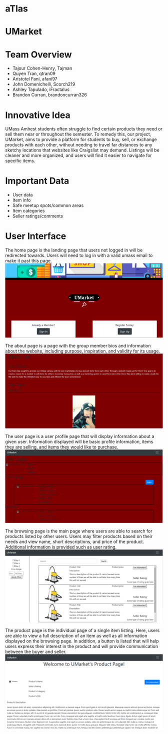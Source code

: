 # aTlas

# UMarket

# Team Overview

* Tajour Cohen-Henry, Tajman
* Quyen Tran, qtran09
* Aristotel Fani, afani97
* John Domenichelli, Scorch219
* Ashley Tapulado, iFractalus
* Brandon Curran, brandoncurran326

# Innovative Idea

UMass Amhest students often struggle to find certain products they need or sell them near or throughout the semester. To remedy this, our project, UMarket, aims to provide a platform for students to buy, sell, or exchange products with each other, without needing to travel far distances to any sketchy locations that websites like Craigslist may demand. Listings will be cleaner and more organized, and users will find it easier to navigate for specific items.

# Important Data

* User data
* Item info
* Safe meetup spots/common areas
* Item categories
* Seller ratings/comments

# User Interface

The home page is the landing page that users not logged in will be redirected towards. Users will need to log in with a valid umass email to make it past this page.
![Home page](../src/imgs/HomeGraphic.PNG)

The about page is a page with the group member bios and information about the website, including purpose, inspiration, and validity for its usage.
![About page](../src/imgs/AboutGraphic.PNG)

The user page is a user profile page that will display information about a given user. Information displayed will be basic profile information, items they are selling, and items they would like to purchase.
![User page](../src/imgs/UserGraphic.PNG)

The browsing page is the main page where users are able to search for products listed by other users. Users may filter products based on their needs and view name, short descriptions, and price of the product. Additional information is provided such as user rating.
![Browsing page](../src/imgs/BrowsingGraphic.PNG)

The product page is the individual page of a single item listing. Here, users are able to view a full description of an item as well as all information displayed on the browsing page. In addition, a button is listed that will help users express their interest in the product and will provide communication between the buyer and seller.
![Product page](../src/imgs/ProductGraphic.PNG)

